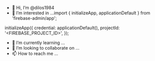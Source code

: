- 👋 Hi, I’m @dilos1984
- 👀 I’m interested in ...import { initializeApp, applicationDefault } from 'firebase-admin/app';

initializeApp({
  credential: applicationDefault(),
  projectId: '<FIREBASE_PROJECT_ID>',
});
- 🌱 I’m currently learning ...
- 💞️ I’m looking to collaborate on ...
- 📫 How to reach me ...

<!---
dilos1984/dilos1984 is a ✨ special ✨ repository because its `README.md` (this file) appears on your GitHub profile.
You can click the Preview link to take a look at your changes.
--->
